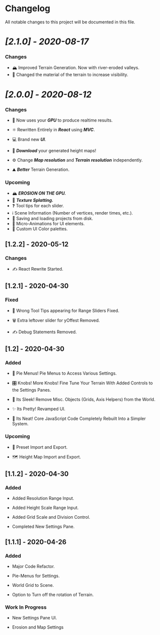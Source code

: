 
  

# Changelog

  

All notable changes to this project will be documented in this file.



# *[2.1.0] - 2020-08-17*

  

### Changes

  

- 🏔 Improved Terrain Generation. Now with river-eroded valleys.
- 👀 Changed the material of the terrain to increase visibility.


  

# *[2.0.0] - 2020-08-12*

  

### Changes

  

- 🚀 Now uses your ***GPU*** to produce realtime results.

- ⚛️ Rewritten Entirely in ***React*** using ***MVC***.

- 💻 Brand new ***UI***.

- 📀 ***Download*** your generated height maps!

- ⚙️ Change ***Map resolution*** and ***Terrain resolution*** independently.

- ⛰ ***Better*** Terrain Generation.

### Upcoming
- 🏔 ***EROSION ON THE GPU.***
- 🌠 ***Texture Splatting.***
- ❓ Tool tips for each slider.
- ℹ️ Scene Information (Number of vertices, render times, etc.).
- 💽 Saving and loading projects from disk.
- 🤖 Micro-Animations for UI elements.
- 🎨 Custom UI Color palettes.


  

  

## [1.2.2] - 2020-05-12

  

### Changes

  

- ✍️ React Rewrite Started.

  

  

## [1.2.1] - 2020-04-30

  

### Fixed

  

- 💬 Wrong Tool Tips appearing for Range Sliders Fixed.

  

- 🗑️ Extra leftover slider for yOffest Removed.

  

- ✍️ Debug Statements Removed.

  

  

## [1.2] - 2020-04-30

  

### Added

  

- 🥧 Pie Menus! Pie Menus to Access Various Settings.

  

- 🎛️ Knobs! More Knobs! Fine Tune Your Terrain With Added Controls to the Settings Panes.

  

- 🧽 Its Sleek! Remove Misc. Objects (Grids, Axis Helpers) from the World.

  

- ✨ Its Pretty! Revamped UI.

  

- 🛀 Its Neat! Core JavaScript Code Completely Rebuilt Into a Simpler System.

  

  

### Upcoming

  

- 📝 Preset Import and Export.

  

- 🗺️ Height Map Import and Export.

  

  

## [1.1.2] - 2020-04-30

  

### Added

  

- Added Resolution Range Input.

  

- Added Height Scale Range Input.

  

- Added Grid Scale and Division Control.

  

- Completed New Settings Pane.

  

  

## [1.1.1] - 2020-04-26

  

### Added

  

- Major Code Refactor.

  

- Pie-Menus for Settings.

  

- World Grid to Scene.

  

- Option to Turn off the rotation of Terrain.

  

  

### Work In Progress

  

- New Settings Pane UI.

  

- Erosion and Map Settings